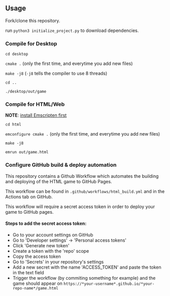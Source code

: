 
## Usage

Fork/clone this repository.

run `python3 initialize_project.py` to download dependencies.

### Compile for Desktop

`cd desktop`

`cmake .` (only the first time, and everytime you add new files)

`make -j8` (`-j8` tells the compiler to use 8 threads)

`cd ..`

`./desktop/out/game`


### Compile for HTML/Web

**NOTE**: [install Emscripten first](https://emscripten.org/docs/getting_started/downloads.html)

`cd html`

`emconfigure cmake .` (only the first time, and everytime you add new files)

`make -j8`

`emrun out/game.html`

### Configure GitHub build & deploy automation

This repository contains a Github Workflow which automates the building and deploying of the HTML game to GitHub Pages.

This workflow can be found in `.github/workflows/html_build.yml` and in the Actions tab on GitHub.

This workflow will require a secret access token in order to deploy your game to GitHub pages.

#### Steps to add the secret access token:

- Go to your account settings on GitHub
- Go to 'Developer settings' -> 'Personal access tokens'
- Click 'Generate new token'
- Create a token with the 'repo' scope
- Copy the access token
- Go to 'Secrets' in your repository's settings
- Add a new secret with the name 'ACCESS_TOKEN' and paste the token in the text field
- Trigger the workflow (by commiting something for example) and the game should appear on `https://*your-username*.github.io/*your-repo-name*/game.html`

